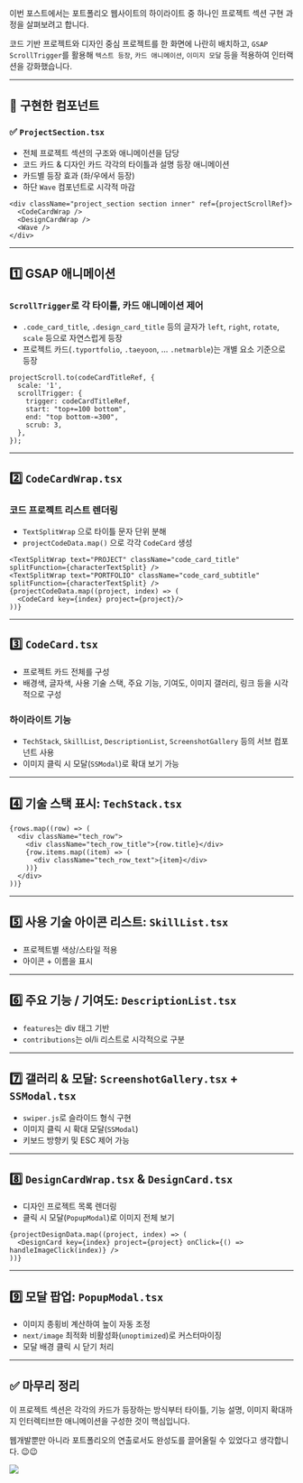 이번 포스트에서는 포트폴리오 웹사이트의 하이라이트 중 하나인 프로젝트 섹션 구현 과정을 살펴보려고 합니다.

코드 기반 프로젝트와 디자인 중심 프로젝트를 한 화면에 나란히 배치하고, `GSAP ScrollTrigger`를 활용해 `텍스트 등장`, `카드 애니메이션`, `이미지 모달` 등을 적용하여 인터랙션을 강화했습니다.

---

## 🦮 구현한 컴포넌트

### ✅ `ProjectSection.tsx`
- 전체 프로젝트 섹션의 구조와 애니메이션을 담당
- 코드 카드 & 디자인 카드 각각의 타이틀과 설명 등장 애니메이션
- 카드별 등장 효과 (좌/우에서 등장)
- 하단 `Wave` 컴포넌트로 시각적 마감

```tsx
<div className="project_section section inner" ref={projectScrollRef}>
  <CodeCardWrap />
  <DesignCardWrap />
  <Wave />
</div>
```

---

## 1️⃣ GSAP 애니메이션

### `ScrollTrigger`로 각 타이틀, 카드 애니메이션 제어

- `.code_card_title`, `.design_card_title` 등의 글자가 `left`, `right`, `rotate`, `scale` 등으로 자연스럽게 등장
- 프로젝트 카드(`.typortfolio`, `.taeyoon`, ... `.netmarble`)는 개별 요소 기준으로 등장

```tsx
projectScroll.to(codeCardTitleRef, {
  scale: '1',
  scrollTrigger: {
    trigger: codeCardTitleRef,
    start: "top+=100 bottom",
    end: "top bottom-=300",
    scrub: 3,
  },
});
```

---

## 2️⃣ `CodeCardWrap.tsx`

### 코드 프로젝트 리스트 렌더링

- `TextSplitWrap` 으로 타이틀 문자 단위 분해
- `projectCodeData.map()` 으로 각각 `CodeCard` 생성

```tsx
<TextSplitWrap text="PROJECT" className="code_card_title" splitFunction={characterTextSplit} />
<TextSplitWrap text="PORTFOLIO" className="code_card_subtitle" splitFunction={characterTextSplit} />
{projectCodeData.map((project, index) => (
  <CodeCard key={index} project={project}/>
))}
```

---

## 3️⃣ `CodeCard.tsx`

- 프로젝트 카드 전체를 구성
- 배경색, 글자색, 사용 기술 스택, 주요 기능, 기여도, 이미지 갤러리, 링크 등을 시각적으로 구성

### 하이라이트 기능

- `TechStack`, `SkillList`, `DescriptionList`, `ScreenshotGallery` 등의 서브 컴포넌트 사용
- 이미지 클릭 시 모달(`SSModal`)로 확대 보기 가능

---

## 4️⃣ 기술 스택 표시: `TechStack.tsx`

```tsx
{rows.map((row) => (
  <div className="tech_row">
    <div className="tech_row_title">{row.title}</div>
    {row.items.map((item) => (
      <div className="tech_row_text">{item}</div>
    ))}
  </div>
))}
```

---

## 5️⃣ 사용 기술 아이콘 리스트: `SkillList.tsx`

- 프로젝트별 색상/스타일 적용
- 아이콘 + 이름을 표시

---

## 6️⃣ 주요 기능 / 기여도: `DescriptionList.tsx`

- `features`는 div 태그 기반
- `contributions`는 ol/li 리스트로 시각적으로 구분

---

## 7️⃣ 갤러리 & 모달: `ScreenshotGallery.tsx` + `SSModal.tsx`

- `swiper.js`로 슬라이드 형식 구현
- 이미지 클릭 시 확대 모달(`SSModal`)
- 키보드 방향키 및 ESC 제어 가능

---

## 8️⃣ `DesignCardWrap.tsx` & `DesignCard.tsx`

- 디자인 프로젝트 목록 렌더링
- 클릭 시 모달(`PopupModal`)로 이미지 전체 보기

```tsx
{projectDesignData.map((project, index) => (
  <DesignCard key={index} project={project} onClick={() => handleImageClick(index)} />
))}
```

---

## 9️⃣ 모달 팝업: `PopupModal.tsx`

- 이미지 종횡비 계산하여 높이 자동 조정
- `next/image` 최적화 비활성화(`unoptimized`)로 커스터마이징
- 모달 배경 클릭 시 닫기 처리

---

## ✅ 마무리 정리

이 프로젝트 섹션은 각각의 카드가 등장하는 방식부터 타이틀, 기능 설명, 이미지 확대까지 인터렉티브한 애니메이션을 구성한 것이 핵심입니다.

웹개발뿐만 아니라 포트폴리오의 연출로서도 완성도를 끌어올릴 수 있었다고 생각합니다. 😉😉

<img src="/images/front_study/28/image1.gif"/>